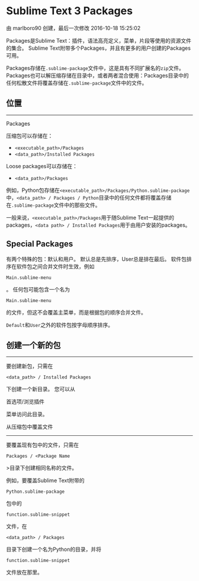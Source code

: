 # Sublime Text 3 Packages

由 marlboro90 创建，最后一次修改 2016-10-18 15:25:02

Packages是Sublime Text：插件，语法高亮定义，菜单，片段等使用的资源文件的集合。 Sublime Text附带多个Packages，并且有更多的用户创建的Packages可用。

Packages存储在`.sublime-package`文件中，这是具有不同扩展名的`zip`文件。 Packages也可以解压缩存储在目录中，或者两者混合使用：Packages目录中的任何松散文件将覆盖存储在`.sublime-package`文件中的文件。

## 位置

------

Packages

压缩包可以存储在：

- `<executable_path>/Packages`
- `<data_path>/Installed Packages`

Loose packages可以存储在：

- `<data_path>/Packages`

例如，Python包存储在`<executable_path>/Packages/Python.sublime-package` 中，`<data_path> / Packages / Python`目录中的任何文件都将覆盖存储在`.sublime-package`文件中的那些文件。

一般来说，`<executable_path>/Packages`用于随Sublime Text一起提供的 packages，`<data path> / Installed Packages`用于由用户安装的packages。

## Special Packages

有两个特殊的包：默认和用户。 默认总是先排序，User总是排在最后。 软件包排序在软件包之间合并文件时生效，例如

```
Main.sublime-menu
```

。 任何包可能包含一个名为

```
Main.sublime-menu
```

的文件，但这不会覆盖主菜单，而是根据包的顺序合并文件。

`Default`和`User`之外的软件包按字母顺序排序。

## 创建一个新的包

------

要创建新包，只需在

```
<data_path> / Installed Packages
```

下创建一个新目录。 您可以从

首选项/浏览插件

菜单访问此目录。

从压缩包中覆盖文件

------

要覆盖现有包中的文件，只需在

```
Packages / <Package Name
```

\>目录下创建相同名称的文件。

例如，要覆盖Sublime Text附带的

```
Python.sublime-package
```

包中的

```
function.sublime-snippet
```

文件，在

```
<data_path> / Packages
```

目录下创建一个名为Python的目录，并将

```
function.sublime-snippet
```

文件放在那里。